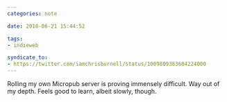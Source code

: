 ```yaml
---
categories: note

date: 2018-06-21 15:44:52

tags:
- indieweb

syndicate_to:
- https://twitter.com/iamchrisburnell/status/1009809383604224000
---
```


Rolling my own Micropub server is proving immensely difficult. Way out of my depth. Feels good to learn, albeit slowly, though.
